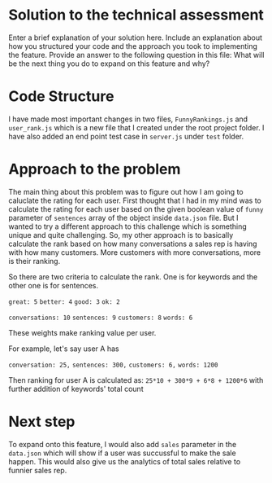 # Solution to the technical assessment

Enter a brief explanation of your solution here. Include an explanation about how you structured your code and the approach you took to implementing the feature. Provide an answer to the following question in this file: What will be the next thing you do to expand on this feature and why?

# Code Structure

I have made most important changes in two files, `FunnyRankings.js` and `user_rank.js` which is a new file that I created under the root project folder. I have also added an end point test case in `server.js` under `test` folder.

# Approach to the problem

The main thing about this problem was to figure out how I am going to caluclate the rating for each user. First thought that I had in my mind was to calculate the rating for each user based on the given boolean value of `funny` parameter of `sentences` array of the object inside `data.json` file. But I wanted to try a different approach to this challenge which is something unique and quite challenging. So, my other approach is to basically calculate the rank based on how many conversations a sales rep is having with how many customers. More customers with more conversations, more is their ranking.

So there are two criteria to calculate the rank. One is for keywords and the other one is for sentences.

`great: 5`
`better: 4`
`good: 3`
`ok: 2`

`conversations: 10`
`sentences: 9`
`customers: 8`
`words: 6`

These weights make ranking value per user.

For example, let's say user A has

`conversation: 25,`
`sentences: 300,`
`customers: 6,`
`words: 1200`

Then ranking for user A is calculated as: `25*10 + 300*9 + 6*8 + 1200*6` with further addition of keywords' total count

# Next step

To expand onto this feature, I would also add `sales` parameter in the `data.json` which will show if a user was succussful to make the sale happen. This would also give us the analytics of total sales relative to funnier sales rep.